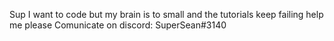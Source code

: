 Sup
I want to code but my brain is to small and the tutorials keep failing
help me please
Comunicate on discord: SuperSean#3140

